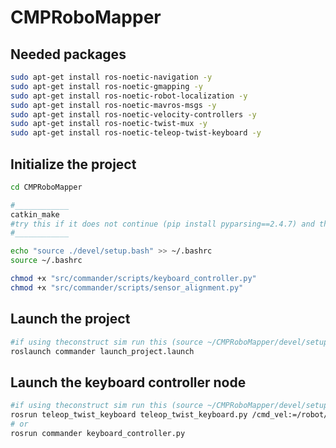 # CMPRoboMapper
<!-- add code block -->
## Needed packages
```bash
sudo apt-get install ros-noetic-navigation -y
sudo apt-get install ros-noetic-gmapping -y
sudo apt-get install ros-noetic-robot-localization -y
sudo apt-get install ros-noetic-mavros-msgs -y
sudo apt-get install ros-noetic-velocity-controllers -y
sudo apt-get install ros-noetic-twist-mux -y
sudo apt-get install ros-noetic-teleop-twist-keyboard -y

```
## Initialize the project 
```bash
cd CMPRoboMapper

#____________
catkin_make
#try this if it does not continue (pip install pyparsing==2.4.7) and then (catkin_make)
#____________

echo "source ./devel/setup.bash" >> ~/.bashrc 
source ~/.bashrc

chmod +x "src/commander/scripts/keyboard_controller.py"
chmod +x "src/commander/scripts/sensor_alignment.py"
```
## Launch the project
```bash
#if using theconstruct sim run this (source ~/CMPRoboMapper/devel/setup.bash)
roslaunch commander launch_project.launch
```
## Launch the keyboard controller node
```bash
#if using theconstruct sim run this (source ~/CMPRoboMapper/devel/setup.bash)
rosrun teleop_twist_keyboard teleop_twist_keyboard.py /cmd_vel:=/robot/robotnik_base_control/cmd_vel
# or
rosrun commander keyboard_controller.py
```
